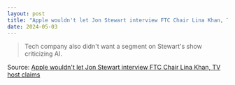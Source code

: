 ```yaml
---
layout: post
title: "Apple wouldn't let Jon Stewart interview FTC Chair Lina Khan, TV host claims"
date: 2024-05-03
---
```


> Tech company also didn't want a segment on Stewart's show criticizing AI.

Source: [Apple wouldn't let Jon Stewart interview FTC Chair Lina Khan, TV
host claims](
https://arstechnica.com/gadgets/2024/04/apple-wouldnt-let-jon-stewart-interview-ftc-chair-lina-khan-tv-host-claims/#p3
)

